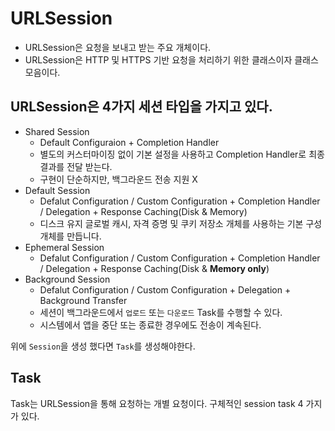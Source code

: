 # URLSession

- URLSession은 요청을 보내고 받는 주요 개체이다.
- URLSession은 HTTP 및 HTTPS 기반 요청을 처리하기 위한 클래스이자 클래스 모음이다.

## URLSession은 4가지 세션 타입을 가지고 있다.

- Shared Session
    - Default Configuraion + Completion Handler
    - 별도의 커스터마이징 없이 기본 설정을 사용하고 Completion Handler로 최종 결과를 전달 받는다.
    - 구현이 단순하지만, 백그라운드 전송 지원 X
- Default Session
    - Defalut Configuration / Custom Configuration + Completion Handler / Delegation + Response Caching(Disk & Memory)
    - 디스크 유지 글로벌 캐시, 자격 증명 및 쿠키 저장소 개체를 사용하는 기본 구성 개체를 만듭니다.
- Ephemeral Session
    - Defalut Configuration / Custom Configuration + Completion Handler / Delegation + Response Caching(Disk & **Memory only**)
- Background Session 
    - Defalut Configuration / Custom Configuration + Delegation + Background Transfer
    - 세션이 백그라운드에서 `업로드` 또는 `다운로드` Task를 수행할 수 있다.
    - 시스템에서 앱을 중단 또는 종료한 경우에도 전송이 계속된다.


위에 `Session`을 생성 했다면 `Task`를 생성해야한다.

## Task

Task는 URLSession을 통해 요청하는 개별 요청이다.
구체적인 session task 4 가지가 있다.